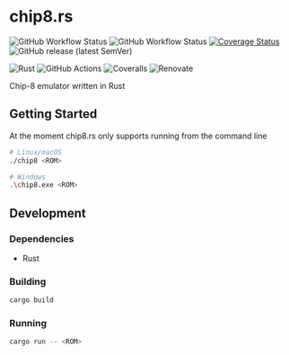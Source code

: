 # chip8.rs

![GitHub Workflow Status](https://img.shields.io/github/actions/workflow/status/mrivnak/chip8-rs/check.yml)
![GitHub Workflow Status](https://img.shields.io/github/actions/workflow/status/mrivnak/chip8-rs/test.yml?label=tests)
[![Coverage Status](https://coveralls.io/repos/github/mrivnak/chip8-rs/badge.svg?branch=main)](https://coveralls.io/github/mrivnak/chip8-rs?branch=main)
![GitHub release (latest SemVer)](https://img.shields.io/github/v/release/mrivnak/chip8-rs?display_name=tag&sort=semver)

![Rust](https://img.shields.io/badge/rust-%23000000.svg?style=for-the-badge&logo=rust&logoColor=white)
![GitHub Actions](https://img.shields.io/badge/github%20actions-%232671E5.svg?style=for-the-badge&logo=githubactions&logoColor=white)
![Coveralls](https://img.shields.io/badge/coveralls-%23b94947.svg?style=for-the-badge&logo=coveralls&logoColor=white)
![Renovate](https://img.shields.io/badge/renovate-%230281a1?style=for-the-badge&logo=renovatebot&logoColor=white)

Chip-8 emulator written in Rust

## Getting Started

At the moment chip8.rs only supports running from the command line

```sh
# Linux/macOS
./chip8 <ROM>

# Windows
.\chip8.exe <ROM>
```

## Development

### Dependencies

- Rust

### Building

```sh
cargo build
```

### Running

```sh
cargo run -- <ROM>
```
